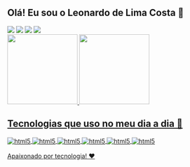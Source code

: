 ## Olá! Eu sou o Leonardo de Lima Costa 👋

<div> 
  <a href="https://github.com/devsleonardo" target="_blank"><img src="https://img.shields.io/badge/GitHub-100000?style=for-the-badge&logo=github&logoColor=white"></a>
  <a href="https://www.instagram.com/devsleonardo/" target="_blank"><img src="https://img.shields.io/badge/-Instagram-%23E4405F?style=for-the-badge&logo=instagram&logoColor=white" target="_blank"></a>
    <a href="https://www.linkedin.com/in/devsleonardo/" target="_blank"><img src="https://img.shields.io/badge/-LinkedIn-%230077B5?style=for-the-badge&logo=linkedin&logoColor=white" target="_blank"></a>
  <a href = "mailto:usr.leonardo@gmail.com"><img src="https://img.shields.io/badge/Gmail-D14836?style=for-the-badge&logo=gmail&logoColor=white" target="_blank"></a><br>
  
  

<div align="light">
  <a href="https://github.com/devsleonardo">
  <img height="160em" src="https://github-readme-stats.vercel.app/api?username=devsleonardo&show_icons=true&theme=onedark&locale=pt-br&count_private=true&"/>
  <img height="160em" src="https://github-readme-stats.vercel.app/api/top-langs/?username=devsleonardo&layout=compact&langs_count=7&theme=onedark&locale=pt-br&count_private=true&"/>
</div>
  
 
## Tecnologias que uso no meu dia a dia 🧠
 
<div style="display: inline_block">
  <img align="center" alt="html5" src="https://img.shields.io/badge/React-20232A?style=for-the-badge&logo=react&logoColor=61DAFB"/>
 <img align="center" alt="html5" src="https://img.shields.io/badge/JavaScript-F7DF1E?style=for-the-badge&logo=javascript&logoColor=black"/>
 <img align="center" alt="html5" src="https://img.shields.io/badge/HTML5-E34F26?style=for-the-badge&logo=html5&logoColor=white"/>
 <img align="center" alt="html5" src="https://img.shields.io/badge/Bootstrap-563D7C?style=for-the-badge&logo=bootstrap&logoColor=white"/>
 <img align="center" alt="html5" src="https://img.shields.io/badge/CSS3-1572B6?style=for-the-badge&logo=css3&logoColor=white"/>
 <img align="center" alt="html5" src="https://img.shields.io/badge/Node.js-43853D?style=for-the-badge&logo=node.js&logoColor=white"/>
</div>
  
 <br>
 Apaixonado por tecnologia! ❤️
 
</div>
